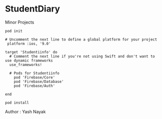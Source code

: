 # StudentDiary
Minor Projects

```
pod init
```

```
# Uncomment the next line to define a global platform for your project
 platform :ios, '9.0'

target 'Studentiinfo' do
  # Comment the next line if you're not using Swift and don't want to use dynamic frameworks
  use_frameworks!

  # Pods for Studentiinfo
    pod 'Firebase/Core'
    pod 'Firebase/Database'
    pod 'Firebase/Auth'

end
```

```
pod install
```

Author : Yash Nayak
